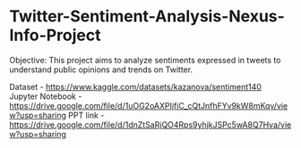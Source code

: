 # Twitter-Sentiment-Analysis-Nexus-Info-Project
Objective: This project aims to analyze sentiments expressed in tweets to understand public opinions and trends on Twitter.

Dataset - https://www.kaggle.com/datasets/kazanova/sentiment140
Jupyter Notebook - https://drive.google.com/file/d/1uOG2oAXPIjfiC_cQtJnfhFYv9kW8mKqv/view?usp=sharing
PPT link - https://drive.google.com/file/d/1dnZtSaRjQO4Rps9yhjkJSPc5wA8Q7Hva/view?usp=sharing
